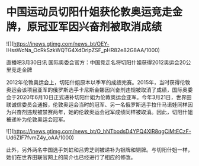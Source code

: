 # 中国运动员切阳什姐获伦敦奥运竞走金牌，原冠亚军因兴奋剂被取消成绩

![](https://inews.gtimg.com/news_bt/OEY-
lHssWcNa_OcRkSzkWQTG4XdDrlpZSF_pHR82e82G8AA/1000)

直播吧3月30日讯 国际奥委会官方：中国竞走名将切阳什姐获得2012奥运会20公里竞走金牌

2012年伦敦奥运会上，切阳什姐原本以季军的成绩完赛。2015年，当时获得伦敦奥运会该项目亚军的俄罗斯选手卡尼斯金娜因兴奋剂违规被取消了成绩，国际奥委会于2020年6月10日正式递补切阳什姐为伦敦奥运会亚军。今年3月21日，世界田联诚信委员会通报，伦敦奥运会当时的冠军、另一名俄罗斯选手拉什马诺娃同样因为兴奋剂违规被禁赛两年，她的伦敦奥运会冠军成绩同样被取消。因此，切阳什姐被递补为伦敦奥运会冠军。

![](https://inews.gtimg.com/news_bt/O_hNTbodsD4YPQ4XlR8qgCiMtECzF-
Ud6ZIF7fvmZ4y_oAA/1000)

此外，另外两名中国选手刘虹和吕秀芝则被递补为银牌和铜牌。与切阳什姐一样，她们在世界田联官网上的简介也已经进行了相应的修改。

